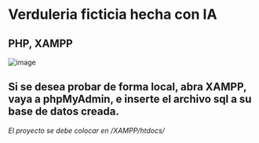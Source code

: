 # Verduleria ficticia hecha con IA
## PHP, XAMPP
![image](https://github.com/user-attachments/assets/663fc99d-9e3e-4df7-88c3-3688366b908b)

## Si se desea probar de forma local, abra XAMPP, vaya a phpMyAdmin, e inserte el archivo sql a su base de datos creada.
_El proyecto se debe colocar en /XAMPP/htdocs/_
